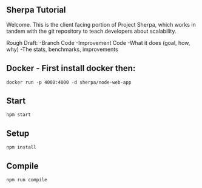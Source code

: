 Sherpa Tutorial
---

Welcome. This is the client facing portion of Project Sherpa, which works
in tandem with the git repository to teach developers about scalability.

Rough Draft:
-Branch Code
-Improvement Code
-What it does (goal, how, why)
-The stats, benchmarks, improvements


Docker - First install docker then:
---

```
docker run -p 4000:4000 -d sherpa/node-web-app
```

Start
---

```
npm start
```

Setup
---

```
npm install
```

Compile
---

```
npm run compile
```
